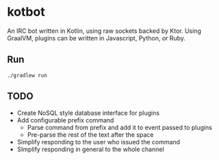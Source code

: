 # kotbot
An IRC bot written in Kotlin, using raw sockets backed by Ktor. Using GraalVM, plugins can be written in Javascript, Python, or Ruby.

## Run
```shell
./gradlew run
```

## TODO 
- Create NoSQL style database interface for plugins
- Add configurable prefix command
  - Parse command from prefix and add it to event passed to plugins
  - Pre-parse the rest of the text after the space
- Simplify responding to the user who issued the command
- SImplify responding in general to the whole channel
